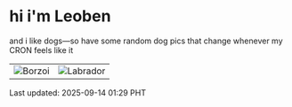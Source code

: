 # hi i'm Leoben

and i like dogs—so have some random dog pics that change whenever my CRON feels like it

|  |  |
|--------|----------|
| ![Borzoi](https://random-dog-vercel.vercel.app/api/random-borzoi?v=1757784550) | ![Labrador](https://random-dog-vercel.vercel.app/api/random-labrador?v=1757784550) |

Last updated: 2025-09-14 01:29 PHT
